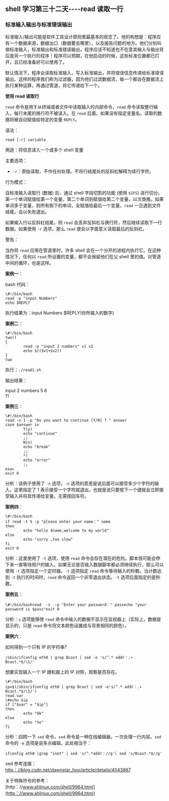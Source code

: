 ## shell 学习第三十二天----read 读取一行

### 标准输入输出与标准错误输出

标准输入/输出可能是软件工具设计原则里最基本的观念了。他的构想是：程序应有一个数据来源，数据出口（数据要去哪里），以及报告问题的地方。他们分别叫做标准输入，标准输出和标准错误输出。程序应该不知道也不在意其输入与输出背后是另一个执行的程序！程序可以预期，在他启动的时候，这些标准位置都已打开，且已经准备好可以使用了。
 
默认情况下，程序会读取标准输入，写入标准输出，并将错误信息传递给标准错误输出。这样的程序我们称为过滤器，因为他们过滤数据流，每一个都会在数据流上执行某种运算，再通过管道，将它传递给下一个。
 
**使用 read 读取行**

`read` 命令是用于从终端或者文件中读取输入的内部命令，`read` 命令读取整行输入，每行末尾的换行符不被读入。在 `read` 后面，如果没有指定变量名，读取的数据将被自动赋值给特定的变量 `REPLY`。

语法：

`read [-r] variable`

用途：将信息读入一个或多个 shell 变量

主要选项：

- `-r`：原始读取，不作任何处理。不将行结尾处的反斜杠解释为续行字符。

行为模式：

自标准输入读取行 (数据) 后，通过 shell 字段切割的功能 (使用 `$IFS`) 进行切分。第一个单词赋值给第一个变量，第二个单词则赋值给第二个变量，以次类推。如果单词多于变量，则所有剩下的单词，全赋值给最后一个变量。`read` 一旦遇到文件结尾，会以失败退出。

如果输入行以反斜杠结尾，则 `read` 会丢弃反斜杠与换行符，然后继续读取下一行数据。如果使用 `-r` 选项，那么 `read` 便会以字面意义读取最后的反斜杠。
 
警告：

当你将 `read` 应用在管道里时，许多 shell 会在一个分开的进程内执行它。在这种情况下，任何以 `read` 所设置的变量，都不会保留他们在父 shell 里的值。对管道中间的循环，也是这样。
 
**案例一**：

bash 代码：

```
\#!/bin/bash
read -p "input Numbers"
echo $REPLY
```

执行结果为：input Numbers $REPLY(你所输入的数字)
 
**案例二**：

```
\#!/bin/bash
two()
{
        read -p "input 2 numbers" v1 v2
        echo $(($v1+$v2))
}
two
```

执行：`./read1.sh` 

输出结果：

input 2 numbers  5 6  
11
 
**案例三**：

```
\#!/bin/bash
read -n 1 -p "Do you want to continue [Y/N] ? " answer
case $answer in
        Y|y)
        echo "continue"
        ;;
        N|n)
        echo "break"
        ;;
        *)
        echo "error"
        ;;
esac
exit 0
```

分析：该例子使用了 `-n` 选项，`-n` 选项的意思是说后面可以接受多少个字符的输入，这里指定了 1 表示接受一个字符就退出，也就是说只要按下一个键就会立即接受输入并将其传递给变量。无需按回车符。
 
**案例四**：

```
\#!/bin/bash
if read -t 5 -p "please enter your name：" name
then 
        echo "hello $name,welcome to my world"
else
        echo "sorry ,too slow"
fi
exit 0
```

分析：这里使用了 `-t` 选项，使用 `read` 命令会存在潜在的危险。脚本很可能会停下来一直等待用户的输入。如果无论是否输入数据脚本都必须继续执行，那么可以使用 `-t` 选项指定一个定时器。`-t` 选项指定 `read` 命令等待输入的秒数。当计数达到 `-t` 执行的时间时，`read` 命令返回一个非零退出状态。`-t` 选项后面指定的是秒数。

**案例五**：

```
\#!/bin/bashread  -s  -p "Enter your password：" passecho "your password is $pass"exit 0 
```

分析：`s` 选项能够使 `read` 命令中输入的数据不显示在监视器上（实际上，数据是显示的，只是 `read` 命令将文本颜色设置成与背景相同的颜色）。

**案例六**：

如何得到一个只有 IP 的字符串?

`/sbin/ifconfig eth0 | grep Bcast | sed -e 's/^.* addr：.∗ Bcast.*$/\1/'`
 
想要实现输入一个 IP 跟机器上的 IP 对照，观察是否存在。

```
\#!/bin/bash
ip=$(/sbin/ifconfig eth0 | grep Bcast | sed -e's/^.* addr：.∗ Bcast.*$/\1/')
read var
\#echo $ip
if ["$var" = "$ip"]
then
        echo "Ok"
else
        echo "no"
fi
```

分析：回顾一下 `sed` 命令，`sed` 命令是一种在线编辑器，一次处理一行内容。`sed` 命令的 `-e` 选项是说多点编辑，此处相当于：

`ifconfig eth0 |grep "inet" | sed 's/^.*addr：//g'| sed 's/Bcast.*$//g'`

sed 参考连接：  
[http：//blog.csdn.net/dawnstar_hoo/article/details/4043887](http：//blog.csdn.net/dawnstar_hoo/article/details/4043887)
  
关于特殊符号的参考：  
[http：//www.ahlinux.com/shell/9964.html](http：//www.ahlinux.com/shell/9964.html)